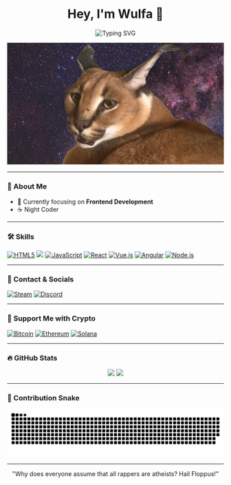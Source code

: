 <h1 align="center">Hey, I'm Wulfa 👾</h1>

<p align="center">
  <img src="https://readme-typing-svg.demolab.com?font=Fira+Code&size=24&pause=1000&color=FBBF24&center=true&vCenter=true&width=435&lines=Welcome+to+my+profile!;Frontend+Developer+in+Progress...;JavaScript+Lover+%F0%9F%94%A5;Code%2C+Create%2C+Repeat." alt="Typing SVG" />
</p>

<p align="center">
  <img src="https://github.com/WulfaW/WulfaW/blob/9b53f04accae02b7723b55c1f8ba62b5018ef54f/header.jpg" alt="header" />
</p>

---

### 🧠 About Me
- 🎯 Currently focusing on **Frontend Development**
- ☕ Night Coder

---

### 🛠️ Skills
[![HTML5](https://img.shields.io/badge/HTML5-E34F26?style=for-the-badge&logo=html5&logoColor=white)](#)
  <img src="https://img.shields.io/badge/CSS3-1572B6?style=for-the-badge&logo=css3&logoColor=white"/>
[![JavaScript](https://img.shields.io/badge/JavaScript-F7DF1E?style=for-the-badge&logo=javascript&logoColor=black)](#)
[![React](https://img.shields.io/badge/React-20232A?style=for-the-badge&logo=react&logoColor=61DAFB)](#)
[![Vue.js](https://img.shields.io/badge/Vue.js-35495E?style=for-the-badge&logo=vue.js&logoColor=4FC08D)](#)
[![Angular](https://img.shields.io/badge/Angular-DD0031?style=for-the-badge&logo=angular&logoColor=white)](#)
[![Node.js](https://img.shields.io/badge/Node.js-339933?style=for-the-badge&logo=nodedotjs&logoColor=white)](#)

---

### 💬 Contact & Socials
[![Steam](https://img.shields.io/badge/Steam-WulfaW-171a21?style=for-the-badge&logo=steam&logoColor=white)](https://steamcommunity.com/profiles/76561198867839214/)
[![Discord](https://img.shields.io/badge/Discord-WulfaW%232670-5865F2?style=for-the-badge&logo=discord&logoColor=white)](https://discord.com/users/502492480651001856)

---

### 💸 Support Me with Crypto
[![Bitcoin](https://img.shields.io/badge/Bitcoin-FF9900?style=for-the-badge&logo=bitcoin&logoColor=white)](https://www.blockchain.com/explorer/addresses/btc/bc1qvdd3wcnt4gntc7ps9fz9rf2yznqn3vgf8fsf6g)
[![Ethereum](https://img.shields.io/badge/Ethereum-3C3C3D?style=for-the-badge&logo=ethereum&logoColor=white)](https://etherscan.io/address/0x491f18967f27E0F1089A50B624d37DBc312d32E9)
[![Solana](https://img.shields.io/badge/Solana-9945FF?style=for-the-badge&logo=solana&logoColor=white)](https://solscan.io/account/ED3mwuKJxx7hESPUXRMC1dCBiEMfQ1EXtXvYVHLgLDV2)

---

### 🔥 GitHub Stats
<p align="center">
  <img src="https://github-readme-stats.vercel.app/api?username=WulfaW&show_icons=true&theme=tokyonight" />
  <img src="https://github-readme-streak-stats.herokuapp.com/?user=WulfaW&theme=tokyonight" />
</p>

---

### 🐍 Contribution Snake
<p align="center">
  <img src="https://raw.githubusercontent.com/platane/platane/output/github-contribution-grid-snake.svg" alt="github contribution grid snake animation" />
</p>

---

<p align="center">"Why does everyone assume that all rappers are atheists? Hail Floppus!"</p>
